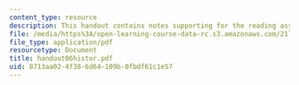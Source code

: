 ```yaml
---
content_type: resource
description: This handout contains notes supporting for the reading assignment.
file: /media/https%3A/open-learning-course-data-rc.s3.amazonaws.com/21l-012-forms-of-western-narrative-spring-2004/8713aa024f386d64109b0fbdf61c1e57_handout06histor.pdf
file_type: application/pdf
resourcetype: Document
title: handout06histor.pdf
uid: 8713aa02-4f38-6d64-109b-0fbdf61c1e57
---
```

